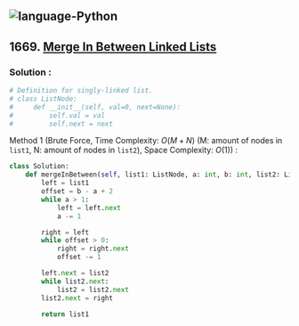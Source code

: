 ![language-Python](https://img.shields.io/badge/Python-ffd43b?style=for-the-badge&logo=PYTHON)
---

## 1669. [Merge In Between Linked Lists](https://leetcode.com/problems/merge-in-between-linked-lists)

### Solution :

```python
# Definition for singly-linked list.
# class ListNode:
#     def __init__(self, val=0, next=None):
#         self.val = val
#         self.next = next
```

Method 1 (Brute Force, Time Complexity: $O(M+N)$ (M: amount of nodes in `list1`, N: amount of nodes in `list2`), Space Complexity: $O(1)$) :
```python
class Solution:
    def mergeInBetween(self, list1: ListNode, a: int, b: int, list2: ListNode) -> ListNode:
        left = list1
        offset = b - a + 2
        while a > 1:
            left = left.next
            a -= 1

        right = left
        while offset > 0:
            right = right.next
            offset -= 1

        left.next = list2
        while list2.next:
            list2 = list2.next
        list2.next = right

        return list1
```
